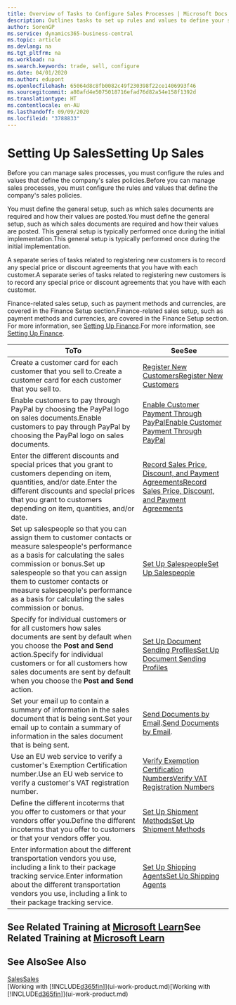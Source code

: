 ```yaml
---
title: Overview of Tasks to Configure Sales Processes | Microsoft Docs
description: Outlines tasks to set up rules and values to define your sales policies and processes.
author: SorenGP
ms.service: dynamics365-business-central
ms.topic: article
ms.devlang: na
ms.tgt_pltfrm: na
ms.workload: na
ms.search.keywords: trade, sell, configure
ms.date: 04/01/2020
ms.author: edupont
ms.openlocfilehash: 65064d8c8fb0082c49f230398f22ce1406993f46
ms.sourcegitcommit: a80afd4e5075018716efad76d82a54e158f1392d
ms.translationtype: HT
ms.contentlocale: en-AU
ms.lasthandoff: 09/09/2020
ms.locfileid: "3788833"
---
```

# <a name="setting-up-sales"></a><span data-ttu-id="2098d-103">Setting Up Sales</span><span class="sxs-lookup"><span data-stu-id="2098d-103">Setting Up Sales</span></span>
<span data-ttu-id="2098d-104">Before you can manage sales processes, you must configure the rules and values that define the company's sales policies.</span><span class="sxs-lookup"><span data-stu-id="2098d-104">Before you can manage sales processes, you must configure the rules and values that define the company's sales policies.</span></span>

<span data-ttu-id="2098d-105">You must define the general setup, such as which sales documents are required and how their values are posted.</span><span class="sxs-lookup"><span data-stu-id="2098d-105">You must define the general setup, such as which sales documents are required and how their values are posted.</span></span> <span data-ttu-id="2098d-106">This general setup is typically performed once during the initial implementation.</span><span class="sxs-lookup"><span data-stu-id="2098d-106">This general setup is typically performed once during the initial implementation.</span></span>

<span data-ttu-id="2098d-107">A separate series of tasks related to registering new customers is to record any special price or discount agreements that you have with each customer.</span><span class="sxs-lookup"><span data-stu-id="2098d-107">A separate series of tasks related to registering new customers is to record any special price or discount agreements that you have with each customer.</span></span>

<span data-ttu-id="2098d-108">Finance-related sales setup, such as payment methods and currencies, are covered in the Finance Setup section.</span><span class="sxs-lookup"><span data-stu-id="2098d-108">Finance-related sales setup, such as payment methods and currencies, are covered in the Finance Setup section.</span></span> <span data-ttu-id="2098d-109">For more information, see [Setting Up Finance](finance-setup-finance.md).</span><span class="sxs-lookup"><span data-stu-id="2098d-109">For more information, see [Setting Up Finance](finance-setup-finance.md).</span></span>

| <span data-ttu-id="2098d-110">To</span><span class="sxs-lookup"><span data-stu-id="2098d-110">To</span></span> | <span data-ttu-id="2098d-111">See</span><span class="sxs-lookup"><span data-stu-id="2098d-111">See</span></span> |
| --- | --- |
| <span data-ttu-id="2098d-112">Create a customer card for each customer that you sell to.</span><span class="sxs-lookup"><span data-stu-id="2098d-112">Create a customer card for each customer that you sell to.</span></span> |[<span data-ttu-id="2098d-113">Register New Customers</span><span class="sxs-lookup"><span data-stu-id="2098d-113">Register New Customers</span></span>](sales-how-register-new-customers.md) |
| <span data-ttu-id="2098d-114">Enable customers to pay through PayPal by choosing the PayPal logo on sales documents.</span><span class="sxs-lookup"><span data-stu-id="2098d-114">Enable customers to pay through PayPal by choosing the PayPal logo on sales documents.</span></span> |[<span data-ttu-id="2098d-115">Enable Customer Payment Through PayPal</span><span class="sxs-lookup"><span data-stu-id="2098d-115">Enable Customer Payment Through PayPal</span></span>](sales-how-enable-payment-service-extensions.md) |
| <span data-ttu-id="2098d-116">Enter the different discounts and special prices that you grant to customers depending on item, quantities, and/or date.</span><span class="sxs-lookup"><span data-stu-id="2098d-116">Enter the different discounts and special prices that you grant to customers depending on item, quantities, and/or date.</span></span> |[<span data-ttu-id="2098d-117">Record Sales Price, Discount, and Payment Agreements</span><span class="sxs-lookup"><span data-stu-id="2098d-117">Record Sales Price, Discount, and Payment Agreements</span></span>](sales-how-record-sales-price-discount-payment-agreements.md) |
| <span data-ttu-id="2098d-118">Set up salespeople so that you can assign them to customer contacts or measure salespeople's performance as a basis for calculating the sales commission or bonus.</span><span class="sxs-lookup"><span data-stu-id="2098d-118">Set up salespeople so that you can assign them to customer contacts or measure salespeople's performance as a basis for calculating the sales commission or bonus.</span></span> |[<span data-ttu-id="2098d-119">Set Up Salespeople</span><span class="sxs-lookup"><span data-stu-id="2098d-119">Set Up Salespeople</span></span>](sales-how-setup-salespeople.md) |
| <span data-ttu-id="2098d-120">Specify for individual customers or for all customers how sales documents are sent by default when you choose the **Post and Send** action.</span><span class="sxs-lookup"><span data-stu-id="2098d-120">Specify for individual customers or for all customers how sales documents are sent by default when you choose the **Post and Send** action.</span></span> |[<span data-ttu-id="2098d-121">Set Up Document Sending Profiles</span><span class="sxs-lookup"><span data-stu-id="2098d-121">Set Up Document Sending Profiles</span></span>](sales-how-setup-document-send-profiles.md) |
| <span data-ttu-id="2098d-122">Set your email up to contain a summary of information in the sales document that is being sent.</span><span class="sxs-lookup"><span data-stu-id="2098d-122">Set your email up to contain a summary of information in the sales document that is being sent.</span></span> |<span data-ttu-id="2098d-123">[Send Documents by Email](ui-how-send-documents-email.md).</span><span class="sxs-lookup"><span data-stu-id="2098d-123">[Send Documents by Email](ui-how-send-documents-email.md).</span></span> |
|<span data-ttu-id="2098d-124">Use an EU web service to verify a customer's Exemption Certification number.</span><span class="sxs-lookup"><span data-stu-id="2098d-124">Use an EU web service to verify a customer's VAT registration number.</span></span>|[<span data-ttu-id="2098d-125">Verify Exemption Certification Numbers</span><span class="sxs-lookup"><span data-stu-id="2098d-125">Verify VAT Registration Numbers</span></span>](finance-setup-vat.md)|
|<span data-ttu-id="2098d-126">Define the different incoterms that you offer to customers or that your vendors offer you.</span><span class="sxs-lookup"><span data-stu-id="2098d-126">Define the different incoterms that you offer to customers or that your vendors offer you.</span></span>|[<span data-ttu-id="2098d-127">Set Up Shipment Methods</span><span class="sxs-lookup"><span data-stu-id="2098d-127">Set Up Shipment Methods</span></span>](sales-how-set-up-shipment-methods.md)|
|<span data-ttu-id="2098d-128">Enter information about the different transportation vendors you use, including a link to their package tracking service.</span><span class="sxs-lookup"><span data-stu-id="2098d-128">Enter information about the different transportation vendors you use, including a link to their package tracking service.</span></span>|[<span data-ttu-id="2098d-129">Set Up Shipping Agents</span><span class="sxs-lookup"><span data-stu-id="2098d-129">Set Up Shipping Agents</span></span>](sales-how-to-set-up-shipping-agents.md)|

## <a name="see-related-training-at-microsoft-learn"></a><span data-ttu-id="2098d-130">See Related Training at [Microsoft Learn](/learn/paths/trade-get-started-dynamics-365-business-central/)</span><span class="sxs-lookup"><span data-stu-id="2098d-130">See Related Training at [Microsoft Learn](/learn/paths/trade-get-started-dynamics-365-business-central/)</span></span>

## <a name="see-also"></a><span data-ttu-id="2098d-131">See Also</span><span class="sxs-lookup"><span data-stu-id="2098d-131">See Also</span></span>
[<span data-ttu-id="2098d-132">Sales</span><span class="sxs-lookup"><span data-stu-id="2098d-132">Sales</span></span>](sales-manage-sales.md)  
<span data-ttu-id="2098d-133">[Working with [!INCLUDE[d365fin](includes/d365fin_md.md)]](ui-work-product.md)</span><span class="sxs-lookup"><span data-stu-id="2098d-133">[Working with [!INCLUDE[d365fin](includes/d365fin_md.md)]](ui-work-product.md)</span></span>
